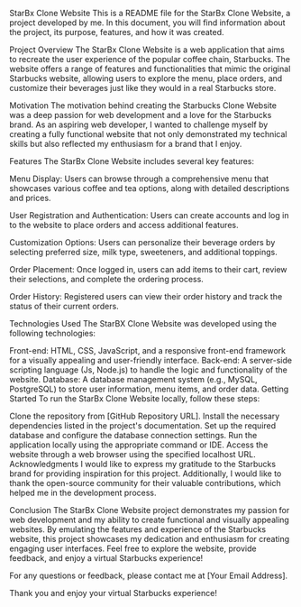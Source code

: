StarBx Clone Website
This is a README file for the StarBx Clone Website, a project developed by me. In this document, you will find information about the project, its purpose, features, and how it was created.

Project Overview
The StarBx Clone Website is a web application that aims to recreate the user experience of the popular coffee chain, Starbucks. The website offers a range of features and functionalities that mimic the original Starbucks website, allowing users to explore the menu, place orders, and customize their beverages just like they would in a real Starbucks store.

Motivation
The motivation behind creating the Starbucks Clone Website was a deep passion for web development and a love for the Starbucks brand. As an aspiring web developer, I wanted to challenge myself by creating a fully functional website that not only demonstrated my technical skills but also reflected my enthusiasm for a brand that I enjoy.

Features
The StarBx Clone Website includes several key features:

Menu Display: Users can browse through a comprehensive menu that showcases various coffee and tea options, along with detailed descriptions and prices.

User Registration and Authentication: Users can create accounts and log in to the website to place orders and access additional features.

Customization Options: Users can personalize their beverage orders by selecting preferred size, milk type, sweeteners, and additional toppings.

Order Placement: Once logged in, users can add items to their cart, review their selections, and complete the ordering process.

Order History: Registered users can view their order history and track the status of their current orders.

Technologies Used
The StarBX Clone Website was developed using the following technologies:

Front-end: HTML, CSS, JavaScript, and a responsive front-end framework for a visually appealing and user-friendly interface.
Back-end: A server-side scripting language (Js, Node.js) to handle the logic and functionality of the website.
Database: A database management system (e.g., MySQL, PostgreSQL) to store user information, menu items, and order data.
Getting Started
To run the StarBx Clone Website locally, follow these steps:

Clone the repository from [GitHub Repository URL].
Install the necessary dependencies listed in the project's documentation.
Set up the required database and configure the database connection settings.
Run the application locally using the appropriate command or IDE.
Access the website through a web browser using the specified localhost URL.
Acknowledgments
I would like to express my gratitude to the Starbucks brand for providing inspiration for this project. Additionally, I would like to thank the open-source community for their valuable contributions, which helped me in the development process.

Conclusion
The StarBx Clone Website project demonstrates my passion for web development and my ability to create functional and visually appealing websites. By emulating the features and experience of the Starbucks website, this project showcases my dedication and enthusiasm for creating engaging user interfaces. Feel free to explore the website, provide feedback, and enjoy a virtual Starbucks experience!

For any questions or feedback, please contact me at [Your Email Address].

Thank you and enjoy your virtual Starbucks experience!
